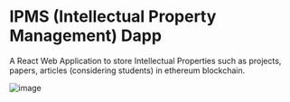 # IPMS (Intellectual Property Management) Dapp

A React Web Application to store Intellectual Properties such as projects, papers, articles (considering students) in ethereum blockchain.

![image](https://user-images.githubusercontent.com/48412820/136960360-8f02e87f-323f-4653-ae1d-ea4c7b787ee5.png)
